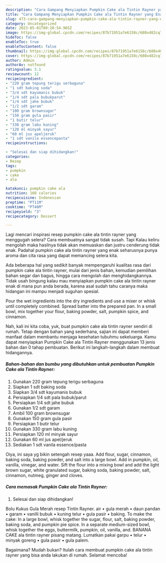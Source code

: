 ```yaml
---
description: "Cara Gampang Menyiapkan Pumpkin Cake ala Tintin Rayner yang Enak"
title: "Cara Gampang Menyiapkan Pumpkin Cake ala Tintin Rayner yang Enak"
slug: 473-cara-gampang-menyiapkan-pumpkin-cake-ala-tintin-rayner-yang-enak
category: Uncategorized
date: 2023-05-01T09:20:54.965Z
image: https://img-global.cpcdn.com/recipes/87b71951a7e6158c/680x482cq70/pumpkin-cake-ala-tintin-rayner-foto-resep-utama.jpg
hideToc: false
enableToc: true
enableTocContent: false
thumbnail: https://img-global.cpcdn.com/recipes/87b71951a7e6158c/680x482cq70/pumpkin-cake-ala-tintin-rayner-foto-resep-utama.jpg
cover: https://img-global.cpcdn.com/recipes/87b71951a7e6158c/680x482cq70/pumpkin-cake-ala-tintin-rayner-foto-resep-utama.jpg
author: Admin
authorAv: notfound
ratingvalue: 3.1
reviewcount: 12
recipeingredient:
- "220 gram tepung terigu serbaguna"
- "1 sdt baking soda"
- "3/4 sdt kayumanis bubuk"
- "1/4 sdt pala bubukparut"
- "1/4 sdt jahe bubuk"
- "1/2 sdt garam"
- "100 gram brownsugar"
- "150 gram gula pasir"
- "1 butir telur"
- "330 gram labu kuning"
- "120 ml minyak sayur"
- "60 ml jus apeljeruk"
- "1 sdt vanila essencepasta"
recipeinstructions:

- "Selesai dan siap dihidangkan!"
categories:
- Resep
tags:
- pumpkin
- cake
- ala

katakunci: pumpkin cake ala 
nutrition: 160 calories
recipecuisine: Indonesian
preptime: "PT11M"
cooktime: "PT48M"
recipeyield: "3"
recipecategory: Dessert

---
```



Lagi mencari inspirasi resep pumpkin cake ala tintin rayner yang menggugah selera? Cara membuatnya sangat tidak susah. Tapi Kalau keliru mengolah maka hasilnya tidak akan memuaskan dan justru cenderung tidak enak. Padahal pumpkin cake ala tintin rayner yang enak seharusnya punya aroma dan cita rasa yang dapat memancing selera kita.


Ada beberapa hal yang sedikit banyak mempengaruhi kualitas rasa dari pumpkin cake ala tintin rayner, mulai dari jenis bahan, kemudian pemilihan bahan segar dan bagus, hingga cara mengolah dan menghidangkannya. Tidak usah bingung kalau mau menyiapkan pumpkin cake ala tintin rayner enak di mana pun anda berada, karena asal sudah tahu caranya maka hidangan ini mampu menjadi suguhan spesial.

Pour the wet ingredients into the dry ingredients and use a mixer or whisk until completely combined. Spread batter into the prepared pan. In a small bowl, mix together your flour, baking powder, salt, pumpkin spice, and cinnamon.


Nah, kali ini kita coba, yuk, buat pumpkin cake ala tintin rayner sendiri di rumah. Tetap dengan bahan yang sederhana, sajian ini dapat memberi manfaat dalam membantu menjaga kesehatan tubuhmu sekeluarga. Kamu dapat menyiapkan Pumpkin Cake ala Tintin Rayner menggunakan 13 jenis bahan dan 0 tahap pembuatan. Berikut ini langkah-langkah dalam membuat hidangannya.

<!--inarticleads1-->

##### Bahan-bahan dan bumbu yang dibutuhkan untuk pembuatan Pumpkin Cake ala Tintin Rayner:

1. Gunakan 220 gram tepung terigu serbaguna
1. Siapkan 1 sdt baking soda
1. Siapkan 3/4 sdt kayumanis bubuk
1. Persiapkan 1/4 sdt pala bubuk/parut
1. Persiapkan 1/4 sdt jahe bubuk
1. Gunakan 1/2 sdt garam
1. Ambil 100 gram brownsugar
1. Gunakan 150 gram gula pasir
1. Persiapkan 1 butir telur
1. Gunakan 330 gram labu kuning
1. Persiapkan 120 ml minyak sayur
1. Gunakan 60 ml jus apel/jeruk
1. Sediakan 1 sdt vanila essence/pasta


Oiya, ini saya yg bikin setengah resep yaaa. Add flour, sugar, cinnamon, baking soda, baking powder, and salt into a large bowl. Add in pumpkin, oil, vanilla, vinegar, and water. Sift the flour into a mixing bowl and add the light brown sugar, white granulated sugar, baking soda, baking powder, salt, cinnamon, nutmeg, ginger and cloves. 

<!--inarticleads2-->

##### Cara memasak Pumpkin Cake ala Tintin Rayner:


1. Selesai dan siap dihidangkan!

Bolu Kukus Gula Merah resep Tintin Rayner. air • gula merah • daun pandan • garam • vanilli bubuk • kuning telur • gula pasir • baking. To make the cake: In a large bowl, whisk together the sugar, flour, salt, baking powder, baking soda, and pumpkin pie spice. In a separate medium-sized bowl, whisk together the eggs, buttermilk, pumpkin, oil, vanilla, and. BANANA CAKE ala tintin rayner pisang matang. Lumatkan pakai garpu • telur • minyak goreng • gula pasir • gula palem. 

Bagaimana? Mudah bukan? Itulah cara membuat pumpkin cake ala tintin rayner yang bisa anda lakukan di rumah. Selamat mencoba!
